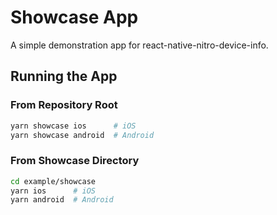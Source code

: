 # Showcase App

A simple demonstration app for react-native-nitro-device-info.

## Running the App

### From Repository Root

```bash
yarn showcase ios      # iOS
yarn showcase android  # Android
```

### From Showcase Directory

```bash
cd example/showcase
yarn ios      # iOS
yarn android  # Android
```
